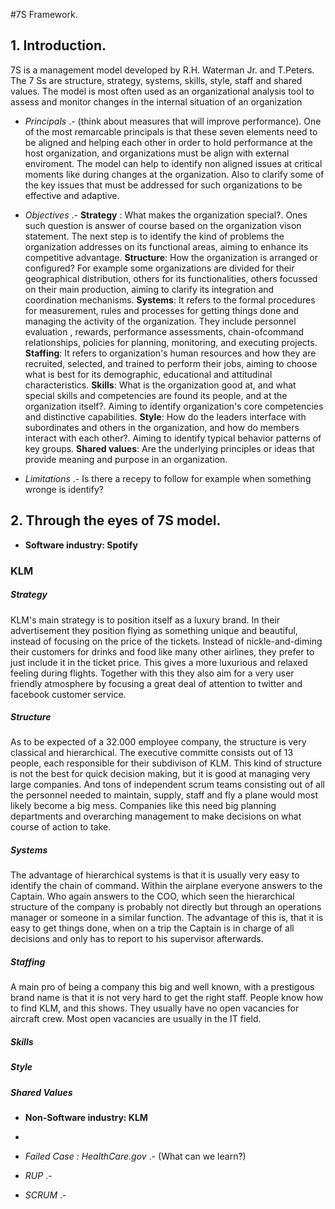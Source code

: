 #7S Framework.

## 1. Introduction.
7S is a management model developed by  R.H. Waterman Jr. and T.Peters. The 7 Ss are structure, strategy, systems, skills, style, staff and shared values. The model is most often used as an organizational analysis tool to assess and monitor changes in the internal situation of an organization
* *Principals* .- (think about measures that will improve performance).
One of the most remarcable principals is that these seven elements need to be aligned and helping each other in order to hold performance at the host organization, and organizations must be align with external enviroment. 
The model can help to identify non aligned issues at critical moments like during changes at the organization. Also to clarify some of the key issues that must be addressed for such organizations to be effective and adaptive.

* *Objectives* .- **Strategy** : What makes the organization special?. Ones such question is answer of course based on the organization vison statement. The next step is to identify the kind of problems the organization addresses on its functional areas, aiming to enhance its competitive advantage. **Structure**: How the organization is arranged or configured? For example some organizations are divided for their geographical distribution, others for its functionalities, others focussed on their main production, aiming to clarify its integration and coordination mechanisms.
**Systems**:  It refers to the formal procedures for measurement, rules and processes for getting things done and managing the activity of the organization. They include personnel evaluation , rewards, performance assessments, chain-ofcommand relationships, policies for planning, monitoring, and executing projects.
**Staffing**: It refers to organization's human resources and how they are recruited, selected, and trained to perform their jobs, aiming to choose what is best for its demographic, educational and attitudinal characteristics.
**Skills**:  What is the organization good at, and what special skills and competencies are found its people, and at the organization itself?. Aiming to identify organization's core competencies and distinctive capabilities.
**Style**: How do the leaders interface with subordinates and others in the organization, and how do members interact with each other?. Aiming to identify typical behavior patterns of key groups.
**Shared values**: Are the underlying principles or ideas that provide meaning and purpose in an organization.

* *Limitations* .-
Is there a recepy to follow for example when something wronge is identify?

## 2. Through the eyes of 7S model.
* **Software industry: Spotify**
 

### KLM
##### Strategy
KLM's main strategy is to position itself as a luxury brand. In their advertisement they position flying as something
unique and beautiful, instead of focusing on the price of the tickets. Instead of nickle-and-diming their customers for drinks and food like many other airlines, they prefer to just include it in the ticket price. This gives a more luxurious and relaxed feeling during flights. Together with this they also aim for a very user friendly
atmosphere by focusing a great deal of attention to twitter and facebook customer service.
##### Structure
As to be expected of a 32.000 employee company, the structure is very classical and hierarchical.
The executive committe consists out of 13 people, each responsible for their subdivison of KLM. This kind of structure is not the best for quick decision making, but it is good at managing very large companies. And tons of independent scrum teams consisting out of all the personnel needed to maintain, supply, staff and fly a plane would most likely become a big mess. Companies like this need big planning departments and overarching management to make decisions on what course of action to take.
##### Systems
The advantage of hierarchical systems is that it is usually very easy to identify the chain of command. Within the airplane everyone answers to the Captain. Who again answers to the COO, which seen the hierarchical structure of the company is probably not directly but through an operations manager or someone in a similar function. The advantage of this is, that it is easy to get things done, when on a trip the Captain is in charge of all decisions and only has to report to his supervisor afterwards.
##### Staffing
A main pro of being a company this big and well known, with a prestigous brand name is that it is not very hard to get the right staff. People know how to find KLM, and this shows. They usually have no open vacancies for aircraft crew. Most open vacancies are usually in the IT field.
##### Skills
##### Style
##### Shared Values
* **Non-Software industry: KLM**
* 
 

* *Failed Case : HealthCare.gov* .- (What can we learn?)
* *RUP* .-
* *SCRUM* .-


